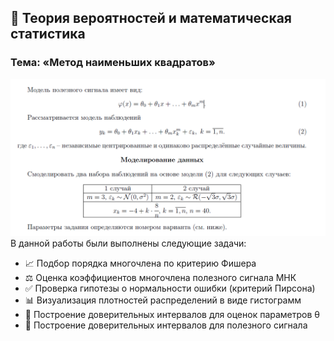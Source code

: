 ## 🎰 Теория вероятностей и математическая статистика
### Тема: «Метод наименьших квадратов»
![zd](./zadanie.png)
В данной работы были выполнены следующие задачи:
* 📈 Подбор порядка многочлена по критерию Фишера
* ⚖️ Оценка коэффициентов многочлена полезного сигнала МНК
* ✅ Проверка гипотезы о нормальности ошибки (критерий Пирсона)
* 📊 Визуализация плотностей распределений в виде гистограмм
* 📐 Построение доверительных интервалов для оценок параметров θ
* 🎯 Построение доверительных интервалов для полезного сигнала
